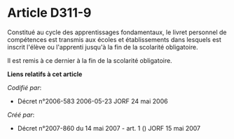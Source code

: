 # Article D311-9

Constitué au cycle des apprentissages fondamentaux, le livret personnel de compétences est transmis aux écoles et
établissements dans lesquels est inscrit l'élève ou l'apprenti jusqu'à la fin de la scolarité obligatoire.

Il est remis à ce dernier à la fin de la scolarité obligatoire.

**Liens relatifs à cet article**

_Codifié par_:

  - Décret n°2006-583 2006-05-23 JORF 24 mai 2006

_Créé par_:

  - Décret n°2007-860 du 14 mai 2007 - art. 1 () JORF 15 mai 2007
